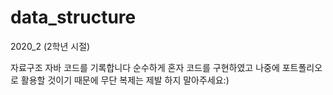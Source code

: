 # data_structure
2020_2 (2학년 시절)

자료구조 자바 코드를 기록합니다
순수하게 혼자 코드를 구현하였고 나중에 포트폴리오로 활용할 것이기 때문에 무단 복제는 제발 하지 말아주세요:) 
